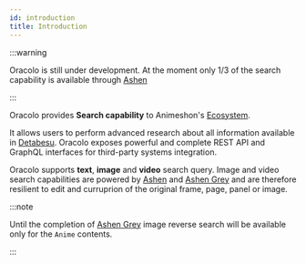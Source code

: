 ```yaml
---
id: introduction
title: Introduction
---
```


:::warning

Oracolo is still under development. At the moment only 1/3 of the search capability is available through [Ashen](/docs/ashen/introduction)

:::

Oracolo provides **Search capability** to Animeshon's [Ecosystem](/docs/ecosystem/introduction).

It allows users to perform advanced research about all information available in [Detabesu](/docs/detabesu/introduction). Oracolo exposes powerful and complete REST API and GraphQL interfaces for third-party systems integration.

Oracolo supports **text**, **image** and **video** search query. Image and video search capabilities are powered by [Ashen](/docs/ashen/introduction) and [Ashen Grey](/docs/ecosystem/roadmap) and are therefore resilient to edit and curruprion of the original frame, page, panel or image.

:::note

Until the completion of [Ashen Grey](/docs/ecosystem/roadmap) image reverse search will be available only for the `Anime` contents.

:::